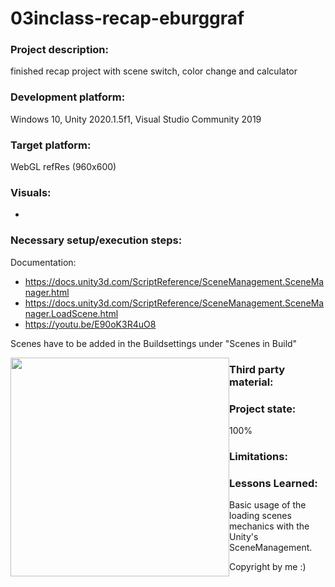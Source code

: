 # 03inclass-recap-eburggraf
### Project description: 
finished recap project with scene switch, color change and calculator

### Development platform: 
Windows 10, Unity 2020.1.5f1, Visual Studio Community 2019 

### Target platform: 
WebGL refRes (960x600)

### Visuals: 
-

### Necessary setup/execution steps: 

Documentation:
* https://docs.unity3d.com/ScriptReference/SceneManagement.SceneManager.html
* https://docs.unity3d.com/ScriptReference/SceneManagement.SceneManager.LoadScene.html
* https://youtu.be/E90oK3R4uO8

Scenes have to be added in the Buildsettings under "Scenes in Build" 
<div style="float:left;">
<img src="./Screenshots/buildinscenes.jpg" width="350">
</div>


### Third party material: 

### Project state: 
100%
### Limitations: 

### Lessons Learned: 
Basic usage of the loading scenes mechanics with the Unity's SceneManagement. 

Copyright by me :)

